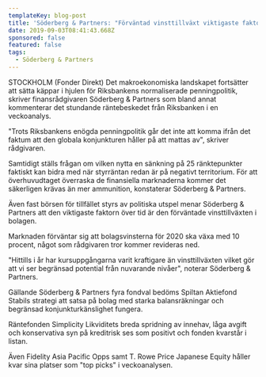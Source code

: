 ```yaml
---
templateKey: blog-post
title: 'Söderberg & Partners: "Förväntad vinsttillväxt viktigaste faktorn"'
date: 2019-09-03T08:41:43.668Z
sponsored: false
featured: false
tags:
  - Söderberg & Partners
---
```

STOCKHOLM (Fonder Direkt) Det makroekonomiska landskapet fortsätter att sätta käppar i hjulen för Riksbankens normaliserade penningpolitik, skriver finansrådgivaren Söderberg & Partners som bland annat kommenterar det stundande räntebeskedet från Riksbanken i en veckoanalys.



"Trots Riksbankens enögda penningpolitik går det inte att komma ifrån det faktum att den globala konjunkturen håller på att mattas av", skriver rådgivaren.



Samtidigt ställs frågan om vilken nytta en sänkning på 25 ränktepunkter faktiskt kan bidra med när styrräntan redan är på negativt territorium. För att överhuvudtaget överraska de finansiella marknaderna kommer det säkerligen krävas än mer ammunition, konstaterar Söderberg & Partners.



Även fast börsen för tillfället styrs av politiska utspel menar Söderberg & Partners att den viktigaste faktorn över tid är den förväntade vinsttillväxten i bolagen.



Marknaden förväntar sig att bolagsvinsterna för 2020 ska växa med 10 procent, något som rådgivaren tror kommer revideras ned.



"Hittills i år har kursuppgångarna varit kraftigare än vinsttillväxten vilket gör att vi ser begränsad potential från nuvarande nivåer", noterar Söderberg & Partners.



Gällande Söderberg & Partners fyra fondval bedöms Spiltan Aktiefond Stabils strategi att satsa på bolag med starka balansräkningar och begränsad konjunkturkänslighet fungera.



Räntefonden Simplicity Likviditets breda spridning av innehav, låga avgift och konservativa syn på kreditrisk ses som positivt och fonden kvarstår i listan.



Även Fidelity Asia Pacific Opps samt T. Rowe Price Japanese Equity håller kvar sina platser som "top picks" i veckoanalysen.
